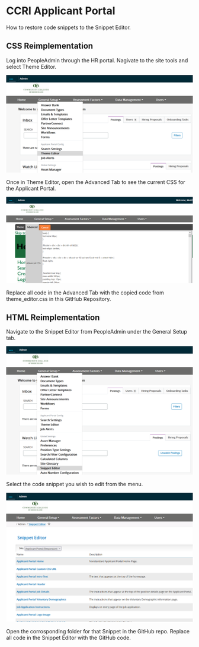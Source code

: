 
# CCRI Applicant Portal

How to restore code snippets to the Snippet Editor.

## CSS Reimplementation

Log into PeopleAdmin through the HR portal. Nagivate to the site tools and select Theme Editor.

![Theme Editor](/images/Theme_Editor_Selection.png "Selecting Theme Editor")

Once in Theme Editor, open the Advanced Tab to see the current CSS for the Applicant Portal.

![Advanced Tab](/images/Advanced_Tab.png "Advanced Tab")

Replace all code in the Advanced Tab with the copied code from theme_editor.css in this GitHub Repository.
## HTML Reimplementation

Navigate to the Snippet Editor from PeopleAdmin under the General Setup tab.

![Snippet Editor Selection](/images/Snippet_Editor_Selection.png "Snippet Editor Selection")

Select the code snippet you wish to edit from the menu.

![Snippet Editor Menu](/images/Snippet_Editor_Menu.png "Snippet Editor Menu")

Open the corrosponding folder for that Snippet in the GitHub repo. Replace all code in the Snippet Editor with the GitHub code.